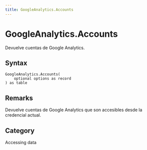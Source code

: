 ```yaml
---
title: GoogleAnalytics.Accounts
---
```


# GoogleAnalytics.Accounts


Devuelve cuentas de Google Analytics.


## Syntax

```powerquery
GoogleAnalytics.Accounts(
    optional options as record
) as table
```


## Remarks

Devuelve cuentas de Google Analytics que son accesibles desde la credencial actual.



## Category
Accessing data
